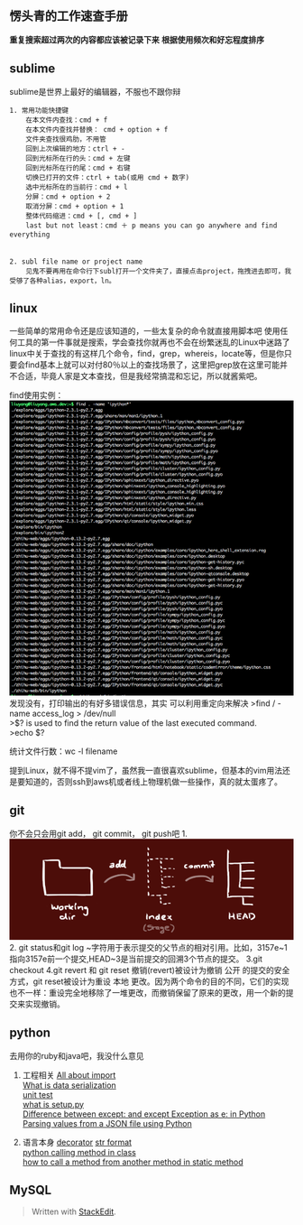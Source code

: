 **愣头青的工作速查手册**
--------------
**重复搜索超过两次的内容都应该被记录下来**
**根据使用频次和好忘程度排序**
## sublime ##
sublime是世界上最好的编辑器，不服也不跟你辩

	1. 常用功能快捷键
		在本文件内查找：cmd + f
		在本文件内查找并替换： cmd + option + f
		文件夹查找很鸡肋，不用管
		回到上次编辑的地方：ctrl + -
		回到光标所在行的头：cmd + 左键
		回到光标所在行的尾：cmd + 右键
		切换已打开的文件：ctrl + tab(或用 cmd + 数字)
		选中光标所在的当前行：cmd + l
		分屏：cmd + option + 2
		取消分屏：cmd + option + 1
		整体代码缩进：cmd + [, cmd + ]
		last but not least：cmd ＋ p means you can go anywhere and find everything

			 
	2. subl file name or project name
		见鬼不要再用在命令行下subl打开一个文件夹了，直接点击project，拖拽进去即可，我受够了各种alias，export，ln。

## linux ##
一些简单的常用命令还是应该知道的，一些太复杂的命令就直接用脚本吧
使用任何工具的第一件事就是搜索，学会查找你就再也不会在纷繁迷乱的Linux中迷路了
linux中关于查找的有这样几个命令，find，grep，whereis，locate等，但是你只要会find基本上就可以对付80％以上的查找场景了，这里把grep放在这里可能并不合适，毕竟人家是文本查找，但是我经常搞混和忘记，所以就酱紫吧。  


find使用实例：![启动不了ipython，找ipython安装包](https://github.com/AlwaysLately/hackrankrankrank/blob/master/find_1.png)
发现没有，打印输出的有好多错误信息，其实 可以利用重定向来解决
    >find / -name access_log  > /dev/null    
    >$? is used to find the return value of the last executed command.  <br>
    >echo $?
 
 统计文件行数：wc -l  filename
 
 提到Linux，就不得不提vim了，虽然我一直很喜欢sublime，但基本的vim用法还是要知道的，否则ssh到aws机或者线上物理机做一些操作，真的就太蛋疼了。


## git ##
你不会只会用git add， git commit， git push吧
1.![这是大体印象，要有](https://github.com/AlwaysLately/hackrankrankrank/blob/master/git%E5%B7%A5%E4%BD%9C%E6%B5%81.png)
2. git status和git log
~字符用于表示提交的父节点的相对引用。比如，3157e~1指向3157e前一个提交,HEAD~3是当前提交的回溯3个节点的提交。
3.git checkout 
4.git revert 和 git reset 
撤销(revert)被设计为撤销 公开 的提交的安全方式，git reset被设计为重设 本地 更改。因为两个命令的目的不同，它们的实现也不一样：重设完全地移除了一堆更改，而撤销保留了原来的更改，用一个新的提交来实现撤销。



## python ##
去用你的ruby和java吧，我没什么意见

 1. 工程相关
		 [All about import](http://www.codingpy.com/article/python-import-101/?)     
		 [What is data serialization ](http://stackoverflow.com/questions/11817950/what-is-data-serialization)     
		[unit test](https://jeffknupp.com/blog/2013/12/09/improve-your-python-understanding-unit-testing/)   		
		[what is setup.py](http://stackoverflow.com/questions/1471994/what-is-setup-py)  
		 [Difference between except: and except Exception as e: in Python](http://stackoverflow.com/questions/18982610/difference-between-except-and-except-exception-as-e-in-python)     
		 [Parsing values from a JSON file using Python](http://stackoverflow.com/questions/2835559/parsing-values-from-a-json-file-using-python)
		 
		
 2. 语言本身
		[decorator](http://www.liaoxuefeng.com/wiki/001374738125095c955c1e6d8bb493182103fac9270762a000/001386819879946007bbf6ad052463ab18034f0254bf355000)
		[str format](http://blog.csdn.net/handsomekang/article/details/9183303)  
		[python calling method in class](http://stackoverflow.com/questions/14086830/python-calling-method-in-class)  
		[how to call a method from another method in static method](http://stackoverflow.com/questions/1859959/python-static-methods-how-to-call-a-method-from-another-method)




## MySQL ##
	
> Written with [StackEdit](https://stackedit.io/).
